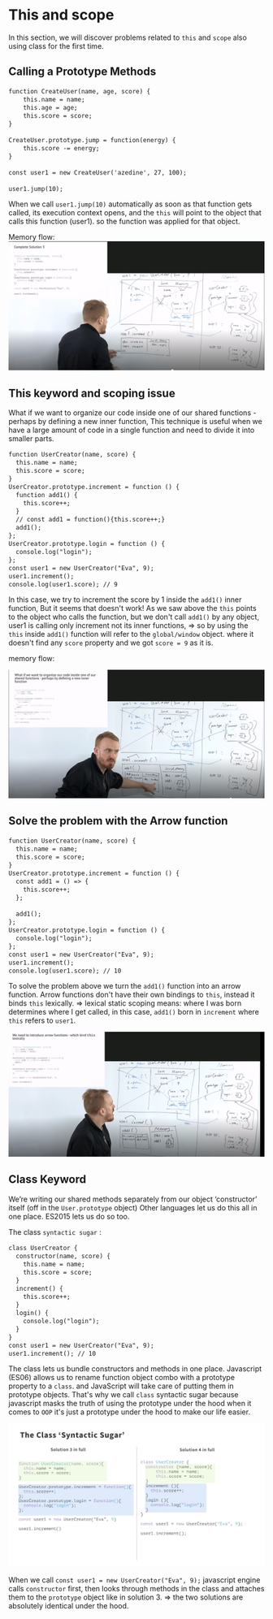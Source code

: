 # This and scope

In this section, we will discover problems related to `this` and `scope` also using class for the first time.

## Calling a Prototype Methods

```
function CreateUser(name, age, score) {
    this.name = name;
    this.age = age;
    this.score = score;
}

CreateUser.prototype.jump = function(energy) {
    this.score -= energy;
}

const user1 = new CreateUser('azedine', 27, 100);

user1.jump(10);

```

When we call `user1.jump(10)` automatically as soon as that function gets called, its execution context opens, and the `this` will point to the object that calls this function (user1). so the function was applied for that object.

Memory flow:
![](images/img4.png?raw=true)

## This keyword and scoping issue

What if we want to organize our code inside one of our shared functions - perhaps by defining a new inner function, This technique is useful when we have a large amount of code in a single function and need to divide it into smaller parts.

```
function UserCreator(name, score) {
  this.name = name;
  this.score = score;
}
UserCreator.prototype.increment = function () {
  function add1() {
    this.score++;
  }
  // const add1 = function(){this.score++;}
  add1();
};
UserCreator.prototype.login = function () {
  console.log("login");
};
const user1 = new UserCreator("Eva", 9);
user1.increment();
console.log(user1.score); // 9

```

In this case, we try to increment the score by 1 inside the `add1()` inner function, But it seems that doesn't work!
As we saw above the `this` points to the object who calls the function, but we don't call `add1()` by any object, user1 is calling only increment not its inner functions, => so by using the `this` inside `add1()` function will refer to the `global/window` object. where it doesn't find any `score` property and we got `score = 9` as it is.

memory flow:

![](images/img5.png?raw=true)

## Solve the problem with the Arrow function

```
function UserCreator(name, score) {
  this.name = name;
  this.score = score;
}
UserCreator.prototype.increment = function () {
  const add1 = () => {
    this.score++;
  };

  add1();
};
UserCreator.prototype.login = function () {
  console.log("login");
};
const user1 = new UserCreator("Eva", 9);
user1.increment();
console.log(user1.score); // 10
```

To solve the problem above we turn the `add1()` function into an arrow function.
Arrow functions don't have their own bindings to `this`, instead it binds `this` lexically. => lexical static scoping means: where I was born determines where I get called, in this case, `add1()` born in `increment` where `this` refers to `user1`.

![](images/img6.png?raw=true)

## Class Keyword

We’re writing our shared methods separately from our object ‘constructor’ itself (off in the `User.prototype` object) Other languages let us do this all in one place.
ES2015 lets us do so too.

The class `syntactic sugar` :

```
class UserCreator {
  constructor(name, score) {
    this.name = name;
    this.score = score;
  }
  increment() {
    this.score++;
  }
  login() {
    console.log("login");
  }
}
const user1 = new UserCreator("Eva", 9);
user1.increment(); // 10

```

The class lets us bundle constructors and methods in one place.
Javascript (ES06) allows us to rename function object combo with a prototype property to a `class`. and JavaScript will take care of putting them in prototype objects. That's why we call `class` syntactic sugar because javascript masks the truth of using the prototype under the hood when it comes to `OOP` it's just a prototype under the hood to make our life easier.

![](images/img7.png?raw=true)

When we call `const user1 = new UserCreator("Eva", 9);` javascript engine calls `constructor` first, then looks through methods in the class and attaches them to the `prototype` object like in solution 3. => the two solutions are absolutely identical under the hood.
